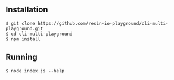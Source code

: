 ## Installation

```
$ git clone https://github.com/resin-io-playground/cli-multi-playground.git
$ cd cli-multi-playground
$ npm install
```

## Running

```
$ node index.js --help
```
